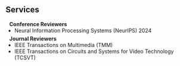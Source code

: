 ## Services

<h4 style="margin:0 10px 0;">Conference Reviewers</h4>

<ul style="margin:0 0 5px;">
  <li><autocolor>Neural Information Processing Systems (NeurIPS) 2024</autocolor></li>
</ul>

<h4 style="margin:0 10px 0;">Journal Reviewers</h4>

<ul style="margin:0 0 20px;">
  <li><autocolor>IEEE Transactions on Multimedia (TMM)</autocolor></li>
  <li><autocolor>IEEE Transactions on Circuits and Systems for Video Technology (TCSVT)</autocolor></li>
</ul>
